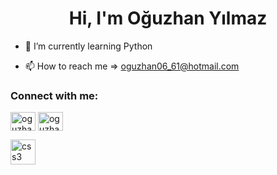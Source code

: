 <h1 align="center">Hi, I'm Oğuzhan Yılmaz</h1>

- 🌱 I’m currently learning Python

- 📫 How to reach me => oguzhan06_61@hotmail.com

<h3 align="left">Connect with me:</h3>
<p align="left">

<a href="https://www.linkedin.com/in/oğuzhan-yılmaz-8024841b8/" target="blank"><img align="center" src="https://raw.githubusercontent.com/rahuldkjain/github-profile-readme-generator/master/src/images/icons/Social/linked-in-alt.svg" alt="oguzhanaknc" height="30" width="40" /></a>
<a href="https://www.instagram.com/rahanwow/" target="blank"><img align="center" src="https://raw.githubusercontent.com/rahuldkjain/github-profile-readme-generator/master/src/images/icons/Social/instagram.svg" alt="oguzhanaknc_" height="30" width="40" /></a>

  
  <a href="[https://www.w3schools.com/css/](https://www.python.org)" target="_blank" rel="noreferrer"> <img src="https://upload.wikimedia.org/wikipedia/commons/c/c3/Python-logo-notext.svg" alt="css3" width="40" height="40"/>
